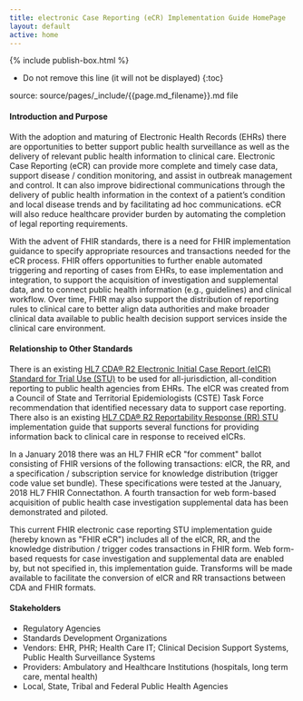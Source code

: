```yaml
---
title: electronic Case Reporting (eCR) Implementation Guide HomePage
layout: default
active: home
---
```


{% include publish-box.html %}

<!-- { :.no_toc } -->

<!-- TOC  the css styling for this is \pages\assets\css\project.css under 'markdown-toc'-->

* Do not remove this line (it will not be displayed)
{:toc}

<!-- end TOC -->

source: source/pages/\_include/{{page.md_filename}}.md  file

#### Introduction and Purpose

With the adoption and maturing of Electronic Health Records (EHRs) there are opportunities to better support public health surveillance as well as the delivery of relevant public health information to clinical care.
Electronic Case Reporting (eCR) can provide more complete and timely case data, support disease / condition monitoring, and assist in outbreak management and control.
It can also improve bidirectional communications through the delivery of public health information in the context of a patient’s condition and local disease trends and by facilitating ad hoc communications.
eCR will also reduce healthcare provider burden by automating the completion of legal reporting requirements.

With the advent of FHIR standards, there is a need for FHIR implementation guidance to specify appropriate resources and transactions needed for the eCR process.
FHIR offers opportunities to further enable automated triggering and reporting of cases from EHRs, to ease implementation and integration, to support the acquisition of investigation and supplemental data, and to connect public health information (e.g., guidelines) and clinical workflow.
Over time, FHIR may also support the distribution of reporting rules to clinical care to better align data authorities and make broader clinical data available to public health decision support services inside the clinical care environment.
 
#### Relationship to Other Standards

There is an existing <a href="http://www.hl7.org/implement/standards/product_brief.cfm?product_id=436">HL7 CDA® R2 Electronic Initial Case Report (eICR) Standard for Trial Use (STU)</a> to be used for all-jurisdiction, all-condition reporting to public health agencies from EHRs.
The eICR was created from a Council of State and Territorial Epidemiologists (CSTE) Task Force recommendation that identified necessary data to support case reporting.
There also is an existing <a href="http://www.hl7.org/implement/standards/product_brief.cfm?product_id=470">HL7 CDA® R2 Reportability Response (RR) STU</a> implementation guide that supports several functions for providing information back to clinical care in response to received eICRs.

In a January 2018 there was an HL7 FHIR eCR "for comment" ballot consisting of FHIR versions of the following transactions: eICR, the RR, and a specification / subscription service for knowledge distribution (trigger code value set bundle).
These specifications were tested at the January, 2018 HL7 FHIR Connectathon.  A fourth transaction for web form-based acquisition of public health case investigation supplemental data has been demonstrated and piloted.

This current FHIR electronic case reporting STU implementation guide (hereby known as "FHIR eCR") includes all of the eICR, RR, and the knowledge distribution / trigger codes transactions in FHIR form.
Web form-based requests for case investigation and supplemental data are enabled by, but not specified in, this implementation guide.
Transforms will be made available to facilitate the conversion of eICR and RR transactions between CDA and FHIR formats.

#### Stakeholders
- Regulatory Agencies
- Standards Development Organizations
- Vendors: EHR, PHR; Health Care IT; Clinical Decision Support Systems, Public Health Surveillance Systems
- Providers: Ambulatory and Healthcare Institutions (hospitals, long term care,  mental health)
- Local, State, Tribal and Federal Public Health Agencies


